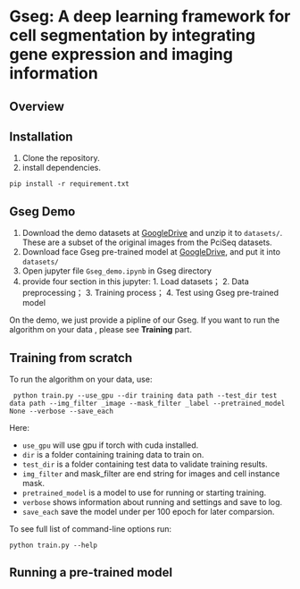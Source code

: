 # Gseg: A deep learning framework for cell segmentation by integrating gene expression and imaging information

## Overview


## Installation
1. Clone the repository.
2. install dependencies.

```
pip install -r requirement.txt
```

## Gseg Demo

1. Download the demo datasets at [GoogleDrive](https://drive.google.com/drive/folders/1OtppM5iinLMbZ5tlf8O6OuJMLqJq_p3M?usp=sharing) and unzip it to  ```datasets/```. These are a subset of the original images from the PciSeq datasets.
2. Download face Gseg pre-trained model at [GoogleDrive](https://drive.google.com/drive/folders/1hzavxQ_zkH6At0vkCzskyg7hlRnKDEC3?usp=sharing), and put it into ```datasets/```
3. Open jupyter file ```Gseg_demo.ipynb``` in Gseg directory
4. provide four section in this jupyter: 1. Load datasets； 2. Data preprocessing； 3. Training process； 4. Test using Gseg pre-trained model 

On the demo, we just provide a pipline of our Gseg. If you want to run the algorithm on your data , please see  **Training** part.

## Training from scratch
To run the algorithm on your data, use:

```
 python train.py --use_gpu --dir training data path --test_dir test data path --img_filter _image --mask_filter _label --pretrained_model None --verbose --save_each
```

Here:

- ```use_gpu``` will use gpu if torch with cuda installed.
- ```dir``` is a folder containing training data to train on.
- ```test_dir``` is a folder containing test data to validate training results.
- ```img_filter``` and mask_filter are end string for images and cell instance mask.
- ```pretrained_model``` is a model to use for running or starting training.
- ```verbose``` shows information about running and settings and save to log.
- ```save_each``` save the model under per 100 epoch for later comparsion.

To see full list of command-line options run:

```
python train.py --help
```

## Running a pre-trained model

